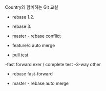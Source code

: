 Country와 함꼐하는 Git 교실
- rebase 1.2.
- rebase 3.

- master - rebase conflict
- feature/c auto merge

- pull test


-fast forward exer / complete test
-3-way other

- rebase fast-forward

- master - rebase auto merge

